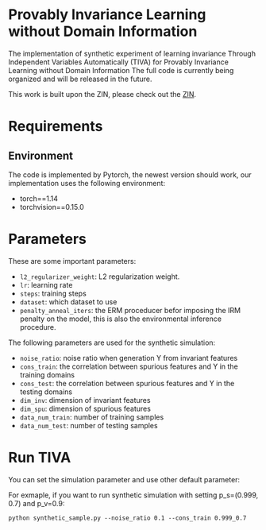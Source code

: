 # Provably Invariance Learning without Domain Information
The implementation of synthetic experiment of learning invariance Through Independent Variables Automatically (TIVA) for Provably Invariance Learning without Domain Information
The full code is currently being organized and will be released in the future.

This work is built upon the ZIN, please check out the [ZIN](https://github.com/linyongver/ZIN_official/tree/main).

# Requirements
## Environment
The code is implemented by Pytorch, the newest version should work, our implementation uses the following environment:
- torch==1.14
- torchvision==0.15.0

# Parameters
These are some important parameters:
* `l2_regularizer_weight`: L2 regularization weight.
* `lr`: learning rate
* `steps`: training steps
* `dataset`: which dataset to use
* `penalty_anneal_iters`: the ERM proceducer befor imposing the IRM penalty on the model, this is also the environmental inference procedure.

The following parameters are used for the synthetic simulation:
* `noise_ratio`: noise ratio when generation Y from invariant features
* `cons_train`: the correlation  between spurious features and Y in the training domains
* `cons_test`: the correlation  between spurious features and Y in the testing domains
* `dim_inv`: dimension of invariant features
* `dim_spu`: dimension of spurious features
* `data_num_train`: number of training samples
* `data_num_test`: number of testing samples

# Run TIVA
You can set the simulation parameter and use other default parameter:

For exmaple, if you want to run synthetic simulation with setting p_s=(0.999, 0.7) and p_v=0.9:
```
python synthetic_sample.py --noise_ratio 0.1 --cons_train 0.999_0.7
```

